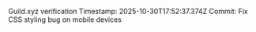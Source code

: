 Guild.xyz verification
Timestamp: 2025-10-30T17:52:37.374Z
Commit: Fix CSS styling bug on mobile devices